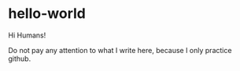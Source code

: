 # hello-world

Hi Humans!

Do not pay any attention to what I write here, because I only practice github.
